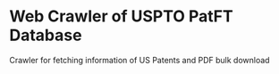 # Web Crawler of USPTO PatFT Database
Crawler for fetching information of US Patents and PDF bulk download
